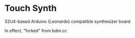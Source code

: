 # Touch Synth
32U4-based Arduino (Leonardo) compatible synthesizer board

In effect, "forked" from bdm.cc
